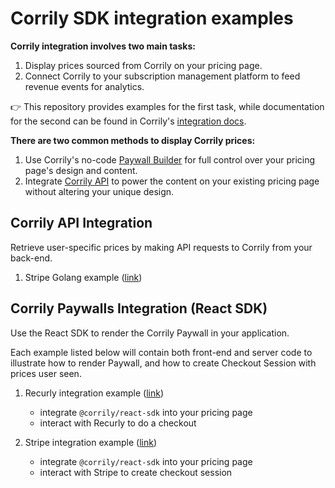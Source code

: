 # Corrily SDK integration examples

**Corrily integration involves two main tasks:**
1. Display prices sourced from Corrily on your pricing page.
2. Connect Corrily to your subscription management platform to feed revenue events for analytics.

👉 This repository provides examples for the first task,
while documentation for the second can be found in Corrily's [integration docs](https://docs.corrily.com/integrations/01_launch-checklist). 

**There are two common methods to display Corrily prices:**
1. Use Corrily's no-code [Paywall Builder](https://docs.corrily.com/paywall-builder/configure) for full control over your pricing page's design and content.
2. Integrate [Corrily API](https://docs.corrily.com/api-reference/calculate-price) to power the content on your existing pricing page without altering your unique design.


## Corrily API Integration
Retrieve user-specific prices by making API requests to Corrily from your back-end.

1. Stripe Golang example ([link](api-integration/stripe-golang))


## Corrily Paywalls Integration (React SDK)
Use the React SDK to render the Corrily Paywall in your application.

Each example listed below will contain both front-end and server code
to illustrate how to render Paywall, and how to create Checkout Session
with prices user seen.

1. Recurly integration example ([link](react-sdk-integration/recurly))
    - integrate `@corrily/react-sdk` into your pricing page
    - interact with Recurly to do a checkout

2. Stripe integration example ([link](react-sdk-integration/stripe))
    - integrate `@corrily/react-sdk` into your pricing page
    - interact with Stripe to create checkout session
